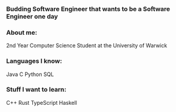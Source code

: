 ### Budding Software Engineer that wants to be a Software Engineer one day

### About me:
2nd Year Computer Science Student at the University of Warwick

### Languages I know:
Java
C
Python
SQL

### Stuff I want to learn:
C++
Rust
TypeScript 
Haskell



<!--
**arrrayyy/arrrayyy** is a ✨ _special_ ✨ repository because its `README.md` (this file) appears on your GitHub profile.

Here are some ideas to get you started:

- 🔭 I’m currently working on ...
- 🌱 I’m currently learning ...
- 👯 I’m looking to collaborate on ...
- 🤔 I’m looking for help with ...
- 💬 Ask me about ...
- 📫 How to reach me: ...
- 😄 Pronouns: ...
- ⚡ Fun fact: ...
-->
